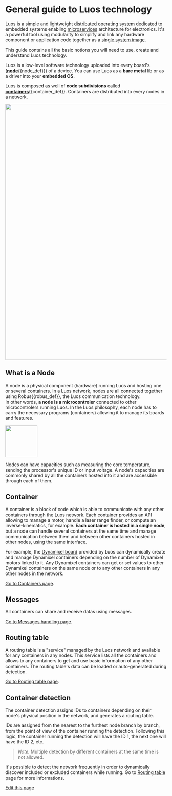 # General guide to Luos technology

Luos is a simple and lightweight <a href="https://en.wikipedia.org/wiki/Distributed_operating_system" target="_blank">distributed operating system</a> dedicated to embedded systems enabling <a href="https://en.wikipedia.org/wiki/Microservices" target="_blank">microservices</a> architecture for electronics. It's a powerful tool using modularity to simplify and link any hardware component or application code together as a <a href="https://en.wikipedia.org/wiki/Single_system_image" target="_blank">single system image</a>.

This guide contains all the basic notions you will need to use, create and understand Luos technology.

Luos is a low-level software technology uploaded into every board's (<span class="cust_tooltip">[**node**](#what-is-a-node)<span class="cust_tooltiptext">{{node_def}}</span></span>) of a device.
You can use Luos as a **bare metal** lib or as a driver into your **embedded OS**.

Luos is composed as well of **code subdivisions** called <span class="cust_tooltip">[**containers**](#container)<span class="cust_tooltiptext">{{container_def}}</span></span>. Containers are distributed into every nodes in a network.

<a href="/_assets/img/feature-container-node-board.jpg" target="_blank"><img src="/_assets/img/feature-container-node-board.jpg" width="800px" /></a>

## What is a Node
A node is a physical component (hardware) running Luos and hosting one or several containers. In a Luos network, nodes are all connected together using <span class="cust_tooltip">Robus<span class="cust_tooltiptext">{{robus_def}}</span></span>, the Luos communication technology.<br/>In other words, **a node is a microcontroler** connected to other microcontrolers running Luos.
In the Luos philosophy, each node has to carry the necessary programs (containers) allowing it to manage its boards and features.

<img src="/_assets/img/MCU-luos.png" height="100px" />

Nodes can have capacities such as measuring the core temperature, sending the processor's unique ID or input voltage. A node's capacities are commonly shared by all the containers hosted into it and are accessible through each of them.

## Container
A container is a block of code which is able to communicate with any other containers through the Luos network. Each container provides an API allowing to manage a motor, handle a laser range finder, or compute an inverse-kinematics, for example.
**Each container is hosted in a single node**, but a node can handle several containers at the same time and manage communication between them and between other containers hosted in other nodes, using the same interface.

For example, the [Dynamixel board]({{boards_path}}/dxl.md) provided by Luos can dynamically create and manage Dynamixel containers depending on the number of Dynamixel motors linked to it. Any Dynamixel containers can get or set values to other Dynamixel containers on the same node or to any other containers in any other nodes in the network.

[Go to Containers page](/pages/low/containers.md).

## Messages
All containers can share and receive datas using messages.

[Go to Messages handling page](/pages/low/containers/msg-handling.md).

## Routing table
A routing table is a "service" managed by the Luos network and available for any containers in any nodes. This service lists all the containers and allows to any containers to get and use basic information of any other containers. The routing table's data can be loaded or auto-generated during detection.

[Go to Routing table page](/pages/low/containers/routing-table.md).

## Container detection
The container detection assigns IDs to containers depending on their node's physical position in the network, and generates a routing table.

IDs are assigned from the nearest to the furthest node branch by branch, from the point of view of the container running the detection. Following this logic, the container running the detection will have the ID 1, the next one will have the ID 2, etc.

> *Note:* Multiple detection by different containers at the same time is not allowed.

It's possible to detect the network frequently in order to dynamically discover included or excluded containers while running. Go to [Routing table](/pages/low/containers/routing-table.md) page for more informations.

<div class="cust_edit_page"><a href="https://{{gh_path}}/pages/overview/general-basics.md">Edit this page</a></div>
